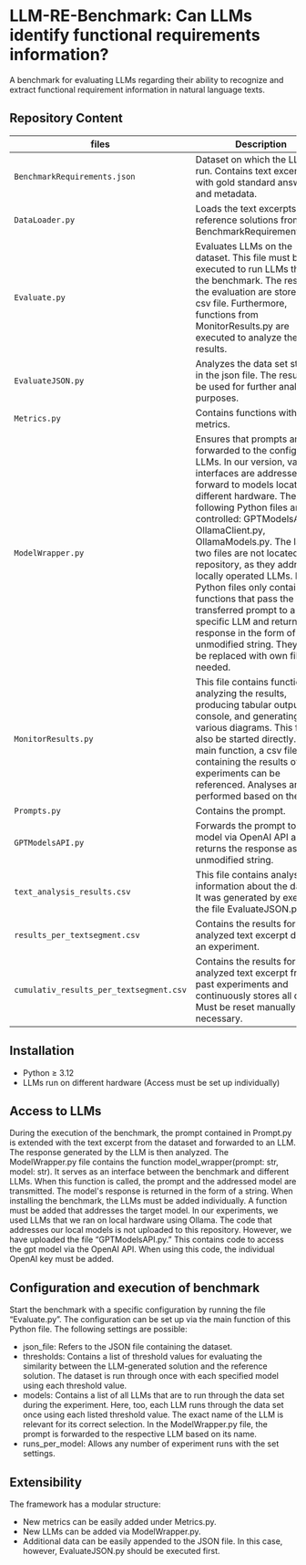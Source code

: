 # LLM-RE-Benchmark: Can LLMs identify functional requirements information?

A benchmark for evaluating LLMs regarding their ability to recognize and extract functional requirement information in natural language texts.


## Repository Content

| files                                    | Description                                                                                             |
| -----------------------------------------|---------------------------------------------------------------------------------------------------------|
| `BenchmarkRequirements.json`             | Dataset on which the LLMs run. Contains text excerpts with gold standard answers and metadata.          |
| `DataLoader.py`                          | Loads the text excerpts and reference solutions from BenchmarkRequirements.json.                        |
| `Evaluate.py`                            | Evaluates LLMs on the dataset. This file must be executed to run LLMs through the benchmark. The results of the evaluation are stored in a csv file. Furthermore, functions from MonitorResults.py are executed to analyze the results.           |
| `EvaluateJSON.py`                        | Analyzes the data set stored in the json file. The result can be used for further analysis purposes.    |
| `Metrics.py`                             | Contains functions with metrics.                                                                        |
| `ModelWrapper.py`                        | Ensures that prompts are forwarded to the configured LLMs. In our version, various interfaces are addressed that forward to models located on different hardware. The following Python files are controlled: GPTModelsAPI.py, OllamaClient.py, OllamaModels.py. The last two files are not located in this repository, as they address locally operated LLMs. Both Python files only contain functions that pass the transferred prompt to a specific LLM and return the response in the form of an unmodified string. They must be replaced with own files as needed.                        |
| `MonitorResults.py`                      | This file contains functions for analyzing the results, producing tabular output via console, and generating various diagrams. This file can also be started directly. In the main function, a csv file containing the results of past experiments can be referenced. Analyses are then performed based on the data.                      |
| `Prompts.py`                             | Contains the prompt.                        |
| `GPTModelsAPI.py`                        | Forwards the prompt to a gpt model via OpenAI API and returns the response as an unmodified string.     |
| `text_analysis_results.csv`              | This file contains analysis information about the dataset. It was generated by executing the file EvaluateJSON.py.  |
| `results_per_textsegment.csv`            | Contains the results for each analyzed text excerpt during an experiment.                               |
| `cumulativ_results_per_textsegment.csv`  | Contains the results for each analyzed text excerpt from all past experiments and continuously stores all data. Must be reset manually if necessary.  |


## Installation

- Python ≥ 3.12
- LLMs run on different hardware (Access must be set up individually)

## Access to LLMs
During the execution of the benchmark, the prompt contained in Prompt.py is extended with the text excerpt from the dataset and forwarded to an LLM. The response generated by the LLM is then analyzed. The ModelWrapper.py file contains the function model_wrapper(prompt: str, model: str). It serves as an interface between the benchmark and different LLMs. When this function is called, the prompt and the addressed model are transmitted. The model's response is returned in the form of a string. When installing the benchmark, the LLMs must be added individually. A function must be added that addresses the target model. In our experiments, we used LLMs that we ran on local hardware using Ollama. The code that addresses our local models is not uploaded to this repository.
However, we have uploaded the file “GPTModelsAPI.py.” This contains code to access the gpt model via the OpenAI API. When using this code, the individual OpenAI key must be added.

## Configuration and execution of benchmark

Start the benchmark with a specific configuration by running the file “Evaluate.py”. The configuration can be set up via the main function of this Python file. The following settings are possible:
- json_file: Refers to the JSON file containing the dataset.
- thresholds: Contains a list of threshold values for evaluating the similarity between the LLM-generated solution and the reference solution. The dataset is run through once with each specified model using each threshold value.
- models: Contains a list of all LLMs that are to run through the data set during the experiment. Here, too, each LLM runs through the data set once using each listed threshold value. The exact name of the LLM is relevant for its correct selection. In the ModelWrapper.py file, the prompt is forwarded to the respective LLM based on its name.
- runs_per_model: Allows any number of experiment runs with the set settings.

## Extensibility

The framework has a modular structure:
- New metrics can be easily added under Metrics.py.
- New LLMs can be added via ModelWrapper.py.
- Additional data can be easily appended to the JSON file. In this case, however, EvaluateJSON.py should be executed first.

